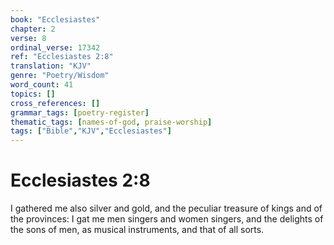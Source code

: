 ```yaml
---
book: "Ecclesiastes"
chapter: 2
verse: 8
ordinal_verse: 17342
ref: "Ecclesiastes 2:8"
translation: "KJV"
genre: "Poetry/Wisdom"
word_count: 41
topics: []
cross_references: []
grammar_tags: [poetry-register]
thematic_tags: [names-of-god, praise-worship]
tags: ["Bible","KJV","Ecclesiastes"]
---
```


# Ecclesiastes 2:8

I gathered me also silver and gold, and the peculiar treasure of kings and of the provinces: I gat me men singers and women singers, and the delights of the sons of men, as musical instruments, and that of all sorts.
